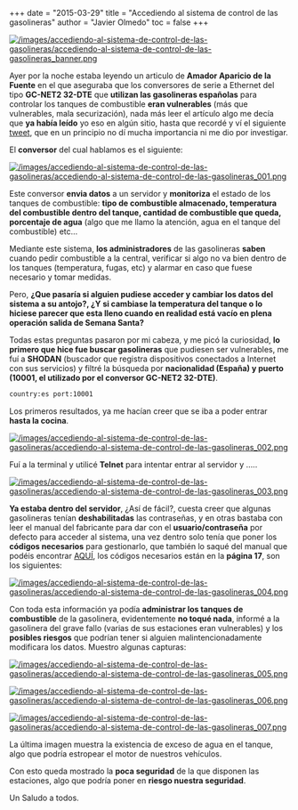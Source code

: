+++
date = "2015-03-29"
title = "Accediendo al sistema de control de las gasolineras"
author = "Javier Olmedo"
toc = false
+++

[![/images/accediendo-al-sistema-de-control-de-las-gasolineras/accediendo-al-sistema-de-control-de-las-gasolineras_banner.png](/images/accediendo-al-sistema-de-control-de-las-gasolineras/accediendo-al-sistema-de-control-de-las-gasolineras_banner.png)](/images/accediendo-al-sistema-de-control-de-las-gasolineras/accediendo-al-sistema-de-control-de-las-gasolineras_banner.png)

Ayer por la noche estaba leyendo un articulo de **Amador Aparicio de la Fuente** en el que aseguraba que los conversores de serie a Ethernet del tipo **GC-NET2 32-DTE** que **utilizan las gasolineras españolas** para controlar los tanques de combustible **eran vulnerables** (más que vulnerables, mala securización), nada más leer el artículo algo me decía que **ya había leído** yo eso en algún sitio, hasta que recordé y ví el siguiente [tweet](https://x.com/cybergibbons/status/558551285776273408), que en un principio no dí mucha importancia ni me dio por investigar.

El **conversor** del cual hablamos es el siguiente:

[![/images/accediendo-al-sistema-de-control-de-las-gasolineras/accediendo-al-sistema-de-control-de-las-gasolineras_001.png](/images/accediendo-al-sistema-de-control-de-las-gasolineras/accediendo-al-sistema-de-control-de-las-gasolineras_001.png)](/images/accediendo-al-sistema-de-control-de-las-gasolineras/accediendo-al-sistema-de-control-de-las-gasolineras_001.png)

Este conversor **envia datos** a un servidor y **monitoriza** el estado de los tanques de combustible: **tipo de combustible almacenado, temperatura del combustible dentro del tanque, cantidad de combustible que queda, porcentaje de agua** (algo que me llamo la atención, agua en el tanque del combustible) etc…

Mediante este sistema, **los administradores** de las gasolineras **saben** cuando pedir combustible a la central, verificar si algo no va bien dentro de los tanques (temperatura, fugas, etc) y alarmar en caso que fuese necesario y tomar medidas.

Pero, **¿Que pasaría si alguien pudiese acceder y cambiar los datos del sistema a su antojo?, ¿Y si cambiase la temperatura del tanque o lo hiciese parecer que esta lleno cuando en realidad está vacío en plena operación salida de Semana Santa?**

Todas estas preguntas pasaron por mi cabeza, y me picó la curiosidad, **lo primero que hice fue buscar gasolineras** que pudiesen ser vulnerables, me fuí a **SHODAN** (buscador que registra dispositivos conectados a Internet con sus servicios) y filtré la búsqueda por **nacionalidad (España) y puerto (10001, el utilizado por el conversor GC-NET2 32-DTE)**.

```bash
country:es port:10001
```

Los primeros resultados, ya me hacían creer que se iba a poder entrar **hasta la cocina**.

[![/images/accediendo-al-sistema-de-control-de-las-gasolineras/accediendo-al-sistema-de-control-de-las-gasolineras_002.png](/images/accediendo-al-sistema-de-control-de-las-gasolineras/accediendo-al-sistema-de-control-de-las-gasolineras_002.png)](/images/accediendo-al-sistema-de-control-de-las-gasolineras/accediendo-al-sistema-de-control-de-las-gasolineras_002.png)

Fuí a la terminal y utilicé **Telnet** para intentar entrar al servidor y …..

[![/images/accediendo-al-sistema-de-control-de-las-gasolineras/accediendo-al-sistema-de-control-de-las-gasolineras_003.png](/images/accediendo-al-sistema-de-control-de-las-gasolineras/accediendo-al-sistema-de-control-de-las-gasolineras_003.png)](/images/accediendo-al-sistema-de-control-de-las-gasolineras/accediendo-al-sistema-de-control-de-las-gasolineras_003.png)

**Ya estaba dentro del servidor**, ¿Así de fácil?, cuesta creer que algunas gasolineras tenían **deshabilitadas** las contraseñas, y en otras bastaba con leer el manual del fabricante para dar con el **usuario/contraseña** por defecto para acceder al sistema, una vez dentro solo tenía que poner los **códigos necesarios** para gestionarlo, que también lo saqué del manual que podéis encontrar [AQUÍ](https://www.google.es/url?sa=t&rct=j&q=&esrc=s&source=web&cd=1&ved=0CCEQFjAA&url=http%3A%2F%2Fwww.veeder.com%2Fgold%2Fdownload.cfm%3Fdoc_id%3D4438&ei=5vIVVYSoK4vU7AaagIG4DQ&usg=AFQjCNEq39keelmdvX3Jz_IauT0TtynL6g&sig2=oTy5L31-hVR-N3ofJ8aHrA&bvm=bv.89381419,d.ZGU&cad=rja), los códigos necesarios están en la **página 17**, son los siguientes:

[![/images/accediendo-al-sistema-de-control-de-las-gasolineras/accediendo-al-sistema-de-control-de-las-gasolineras_004.png](/images/accediendo-al-sistema-de-control-de-las-gasolineras/accediendo-al-sistema-de-control-de-las-gasolineras_004.png)](/images/accediendo-al-sistema-de-control-de-las-gasolineras/accediendo-al-sistema-de-control-de-las-gasolineras_004.png)

Con toda esta información ya podía **administrar los tanques de combustible** de la gasolinera, evidentemente **no toqué nada**, informé a la gasolinera del grave fallo (varias de sus estaciones eran vulnerables) y los **posibles riesgos** que podrían tener si alguien malintencionadamente modificara los datos. Muestro algunas capturas:

[![/images/accediendo-al-sistema-de-control-de-las-gasolineras/accediendo-al-sistema-de-control-de-las-gasolineras_005.png](/images/accediendo-al-sistema-de-control-de-las-gasolineras/accediendo-al-sistema-de-control-de-las-gasolineras_005.png)](/images/accediendo-al-sistema-de-control-de-las-gasolineras/accediendo-al-sistema-de-control-de-las-gasolineras_005.png)

[![/images/accediendo-al-sistema-de-control-de-las-gasolineras/accediendo-al-sistema-de-control-de-las-gasolineras_006.png](/images/accediendo-al-sistema-de-control-de-las-gasolineras/accediendo-al-sistema-de-control-de-las-gasolineras_006.png)](/images/accediendo-al-sistema-de-control-de-las-gasolineras/accediendo-al-sistema-de-control-de-las-gasolineras_006.png)

[![/images/accediendo-al-sistema-de-control-de-las-gasolineras/accediendo-al-sistema-de-control-de-las-gasolineras_007.png](/images/accediendo-al-sistema-de-control-de-las-gasolineras/accediendo-al-sistema-de-control-de-las-gasolineras_007.png)](/images/accediendo-al-sistema-de-control-de-las-gasolineras/accediendo-al-sistema-de-control-de-las-gasolineras_007.png)

La última imagen muestra la existencia de exceso de agua en el tanque, algo que podría estropear el motor de nuestros vehículos.

Con esto queda mostrado la **poca seguridad** de la que disponen las estaciones, algo que podría poner en **riesgo nuestra seguridad**.

Un Saludo a todos.